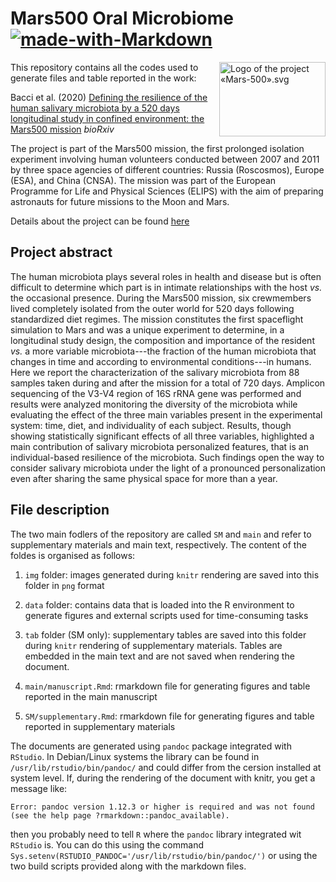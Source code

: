 # Mars500 Oral Microbiome [![made-with-Markdown](https://img.shields.io/badge/Made%20with-Markdown-1f425f.svg)](http://commonmark.org)

<img alt="Logo of the project «Mars-500».svg" src="https://upload.wikimedia.org/wikipedia/commons/thumb/e/e3/Logo_of_the_project_%C2%ABMars-500%C2%BB.svg/170px-Logo_of_the_project_%C2%ABMars-500%C2%BB.svg.png" width="170" height="119" align="right">

This repository contains all the codes used to generate files and table reported in the work:

Bacci et al. (2020) [Defining the resilience of the human salivary microbiota by a 520 days longitudinal study in confined environment: the Mars500 mission](https://www.biorxiv.org/content/10.1101/2020.04.08.031401v2) *bioRxiv*

The project is part of the Mars500 mission, the first prolonged isolation experiment involving human volunteers conducted between 2007 and 2011 by three space agencies of different countries: Russia (Roscosmos), Europe (ESA), and China (CNSA). The mission was part of the European Programme for Life and Physical Sciences (ELIPS) with the aim of preparing astronauts for future missions to the Moon and Mars.

Details about the project can be found [here](https://www.esa.int/Science_Exploration/Human_and_Robotic_Exploration/Mars500/Mars500_study_overview)

## Project abstract

The human microbiota plays several roles in health and disease but is often difficult to determine which part is in intimate relationships with the host _vs._ the occasional presence. During the Mars500 mission, six crewmembers lived completely isolated from the outer world for 520 days following standardized diet regimes. The mission constitutes the first spaceflight simulation to Mars and was a unique experiment to determine, in a longitudinal study design, the composition and importance of the resident _vs._ a more variable microbiota---the fraction of the human microbiota that changes in time and according to environmental conditions---in humans. Here we report the characterization of the salivary microbiota from 88 samples taken during and after the mission for a total of 720 days. Amplicon sequencing of the V3-V4 region of 16S rRNA gene was performed and results were analyzed monitoring the diversity of the microbiota while evaluating the effect of the three main variables present in the experimental system: time, diet, and individuality of each subject. Results, though showing statistically significant effects of all three variables, highlighted a main contribution of salivary microbiota personalized features, that is an individual-based resilience of the microbiota. Such findings open the way to consider salivary microbiota under the light of a pronounced personalization even after sharing the same physical space for more than a year.

## File description

The two main fodlers of the repository are called `SM` and `main` and refer to supplementary materials and main text, respectively. The content of the foldes is organised as follows:

1. `img` folder: images generated during `knitr` rendering are saved into this folder in `png` format

2. `data` folder: contains data that is loaded into the R environment to generate figures and external scripts used for time-consuming tasks

3. `tab` folder (SM only): supplementary tables are saved into this folder during `knitr` rendering of supplementary materials. Tables are embedded in the main text and are not saved when rendering the document.

4. `main/manuscript.Rmd`: rmarkdown file for generating figures and table reported in the main manuscript

4. `SM/supplementary.Rmd`: rmarkdown file for generating figures and table reported in supplementary materials

The documents are generated using `pandoc` package integrated with `RStudio`. In Debian/Linux systems the library can be found in `/usr/lib/rstudio/bin/pandoc/` and could differ from the cersion installed at system level. If, during the rendering of the document with knitr, you get a message like:

```
Error: pandoc version 1.12.3 or higher is required and was not found (see the help page ?rmarkdown::pandoc_available).
```

then you probably need to tell `R` where the `pandoc` library integrated wit `RStudio` is. You can do this using the command `Sys.setenv(RSTUDIO_PANDOC='/usr/lib/rstudio/bin/pandoc/')` or using the two build scripts provided along with the markdown files.
